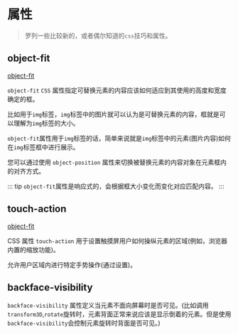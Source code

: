 # 属性

> 罗列一些比较新的，或者偶尔知道的`css`技巧和属性。

## object-fit

[object-fit](https://developer.mozilla.org/zh-CN/docs/Web/CSS/object-fit)

`object-fit` `CSS` 属性指定可替换元素的内容应该如何适应到其使用的高度和宽度确定的框。

比如用于`img`标签，`img`标签中的图片就可以认为是可替换元素的内容，框就是可以理解为`img`标签的大小。

`object-fit`属性用于`img`标签的话，简单来说就是`img`标签中的元素(图片内容)如何在`img`标签框中进行展示。

您可以通过使用 `object-position` 属性来切换被替换元素的内容对象在元素框内的对齐方式。

::: tip
`object-fit`属性是响应式的，会根据框大小变化而变化对应匹配内容。
:::

## touch-action

[object-fit](https://developer.mozilla.org/zh-CN/docs/Web/CSS/touch-action)

CSS 属性 `touch-action` 用于设置触摸屏用户如何操纵元素的区域(例如，浏览器内置的缩放功能)。

允许用户区域内进行特定手势操作(通过设置)。

## backface-visibility

`backface-visibility` 属性定义当元素不面向屏幕时是否可见。(比如调用`transform3D`,`rotate`旋转时，元素背面正常来说应该是显示倒着的元素。但是使用`backface-visibility`会控制元素旋转时背面是否可见。)
